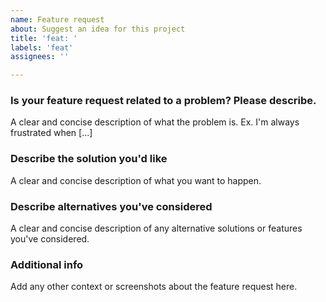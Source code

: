 ```yaml
---
name: Feature request
about: Suggest an idea for this project
title: 'feat: '
labels: 'feat'
assignees: ''

---
```


### Is your feature request related to a problem? Please describe.
A clear and concise description of what the problem is. Ex. I'm always frustrated when [...]

### Describe the solution you'd like
A clear and concise description of what you want to happen.

### Describe alternatives you've considered
A clear and concise description of any alternative solutions or features you've considered.

### Additional info
Add any other context or screenshots about the feature request here.
